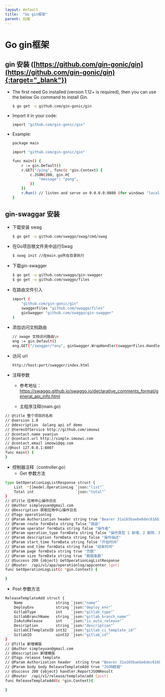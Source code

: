 ```yaml
---
layout: default
title:  "Go gin框架"
parent: 后端
---
```


# Go gin框架

## gin 安装 ([https://github.com/gin-gonic/gin](https://github.com/gin-gonic/gin){:target="_blank"})

- The first need Go installed (version 1.12+ is required), then you can use the below Go command to install Gin.
	
	```bash
	$ go get -u github.com/gin-gonic/gin
	```

- Import it in your code:

	```bash
	import "github.com/gin-gonic/gin"

	```

- Example:

	```bash
	package main

	import "github.com/gin-gonic/gin"

	func main() {
		r := gin.Default()
		r.GET("/ping", func(c *gin.Context) {
			c.JSON(200, gin.H{
				"message": "pong",
			})
		})
		r.Run() // listen and serve on 0.0.0.0:8080 (for windows "localhost:8080")
	}
	```

## gin-swaggar 安装

- 下载安装 swag

	```bash
	$ go get -u github.com/swaggo/swag/cmd/swag
	
	```

- 在Go项目根文件夹中运行Swag
	
	```bash
	$ swag init //在main.go所在目录执行
	
	```

- 下载gin-swagger
	```bash
	$ go get -u github.com/swaggo/gin-swagger
	$ go get -u github.com/swaggo/files
	```
- 在路由文件引入
	```bash
	import (
		"github.com/gin-gonic/gin"
		swaggerFiles "github.com/swaggo/files"
		ginSwagger "github.com/swaggo/gin-swagger"
	)

	```
- 添加访问文档路由
	```bash
	// swage 文档访问路由\n
	eng := gin.Default()
	eng.GET("/swagger/*any", ginSwagger.WrapHandler(swaggerFiles.Handler))

	```	

- 访问 url
	```
	http://host:port/swagger/index.html

	```

- 注释参数

	- 参考地址：
		https://swaggo.github.io/swaggo.io/declarative_comments_format/general_api_info.html

	- 主程序注释(main.go)

```bash
// @title 整个项目的名称
// @version 1.0 
// @description  Golang api of demo
// @termsOfService http://github.com/imoowi
// @contact.name yuanjun
// @contact.url http://simple.imoowi.com
// @contact.email imoowi@qq.com
//@host 127.0.0.1:8007
func main() {
}
```

- 控制器注释（controller.go）
  - Get 参数方法

```bash
type GetOperationLogListResponse struct {
    List  *[]model.OperationLog `json:"list"`
    Total int                   `json:"total"`
}
// @Title 应用中心操作日志
// @Author simpleyuan@gmail.com
// @Description 获取应用中心操作日志
// @Tags operationlog
// @Param Authorization	header string true "Bearer 31a165baebe6dec616b1f8f3207b4273"
// @Param route formData string false "路由"
// @Param operator formData string false "操作者"
// @Param operation_type formData string false "操作类型 1 新增、2 删除、3 更新"
// @Param description formData string false "操作描述"
// @Param start_time formData string false "开始时间"
// @Param end_time formData string false "结束时间"
// @Param page formData string true "页数"
// @Param size formData string true "数据条数"
// @Success 200 {object} GetOperationLogListResponse
// @Router	/api/v1/app/operationlog/appcenter [get]
func GetOperationLogList(c *gin.Context) {
    
}

```	
  - Post 参数方法

```bash
ReleaseTemplateAdd struct {
    Name               string `json:"name"`
    DeployEnv          string `json:"deploy_env"`
    GitlabType         int    `json:"gitlab_type"`
    GitlabBranchName   string `json:"gitlab_branch_name"`
    IsAutoRelease      int    `json:"is_auto_release"`
    Description        string `json:"description"`
    GitlabCITemplateID int32  `json:"gitlab_ci_template_id"`
    GitlabID           uint32 `json:"gitlab_id"`
}
// @Title 新增模版
// @Author simpleyuan@gmail.com
// @Description 新增模版
// @Tags release template
// @Param Authorization	header	string true "Bearer 31a165baebe6dec616b1f8f3207b4273"
// @Param body body	ReleaseTemplateAdd true "JSON数据"
// @Success 200 {object} handler.ReportJSONResult
// @Router	/api/v1/release/template/add [post]
func ReleaseTemplateAdd(c *gin.Context){
    
}
```		

